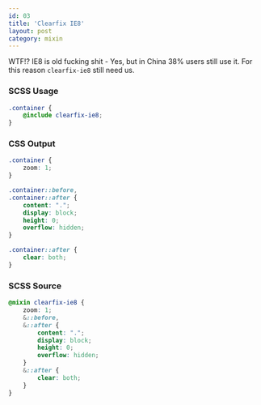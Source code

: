 ```yaml
---
id: 03
title: 'Clearfix IE8'
layout: post
category: mixin
---
```


WTF!? IE8 is old fucking shit - Yes, but in China 38% users still use it. For this reason `clearfix-ie8` still need us.

### SCSS Usage

```scss
.container {
    @include clearfix-ie8;
}
```

### CSS Output

```scss
.container {
    zoom: 1;
}

.container::before,
.container::after {
    content: ".";
    display: block;
    height: 0;
    overflow: hidden;
}

.container::after {
    clear: both;
}
```

### SCSS Source

```scss
@mixin clearfix-ie8 {
    zoom: 1;
    &::before,
    &::after {
        content: ".";
        display: block;
        height: 0;
        overflow: hidden;
    }
    &::after {
        clear: both;
    }
}
```
